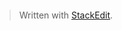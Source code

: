 ```java
```

> Written with [StackEdit](https://stackedit.io/).
<!--stackedit_data:
eyJoaXN0b3J5IjpbMjA1NDM4MjU3MF19
-->